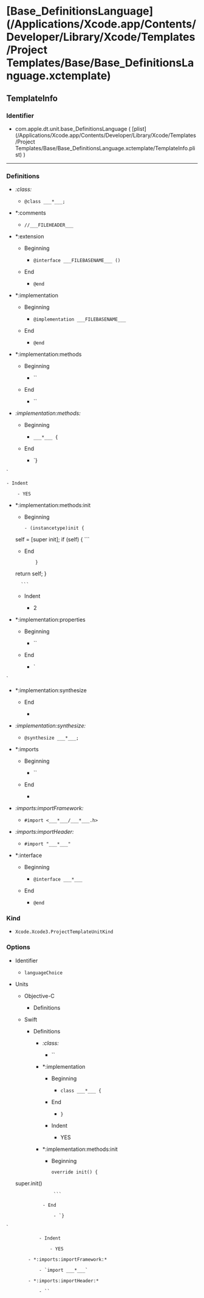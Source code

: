 # [Base_DefinitionsLanguage](/Applications/Xcode.app/Contents/Developer/Library/Xcode/Templates/Project Templates/Base/Base_DefinitionsLanguage.xctemplate)

## TemplateInfo

### Identifier

- com.apple.dt.unit.base_DefinitionsLanguage ( [plist](/Applications/Xcode.app/Contents/Developer/Library/Xcode/Templates/Project Templates/Base/Base_DefinitionsLanguage.xctemplate/TemplateInfo.plist) )

---

### Definitions

- *:class:*

	- `@class ___*___;
`

- *:comments

	- `//___FILEHEADER___
`

- *:extension

	- Beginning

		- `@interface ___FILEBASENAME___ ()
`

	- End

		- `@end
`

- *:implementation

	- Beginning

		- `@implementation ___FILEBASENAME___
`

	- End

		- `@end`

- *:implementation:methods

	- Beginning

		- ``

	- End

		- ``

- *:implementation:methods:*

	- Beginning

		- `___*___ {`

	- End

		- `}

`

	- Indent

		- YES

- *:implementation:methods:init

	- Beginning

		```
		- (instancetype)init {
    self = [super init];
    if (self) {
		```

	- End

		```
		    }
    return self;
}

		```

	- Indent

		- 2

- *:implementation:properties

	- Beginning

		- ``

	- End

		- `

`

- *:implementation:synthesize

	- End

		- `
`

- *:implementation:synthesize:*

	- `@synthesize ___*___;`

- *:imports

	- Beginning

		- ``

	- End

		- `
`

- *:imports:importFramework:*

	- `#import <___*___/___*___.h>`

- *:imports:importHeader:*

	- `#import "___*___"`

- *:interface

	- Beginning

		- `@interface ___*___
`

	- End

		- `
@end
`

### Kind

- `Xcode.Xcode3.ProjectTemplateUnitKind`

### Options

- Identifier

	- `languageChoice`

- Units

	- Objective-C

		- Definitions

	- Swift

		- Definitions

			- *:class:*

				- ``

			- *:implementation

				- Beginning

					- `class ___*___ {
`

				- End

					- `
}
`

				- Indent

					- YES

			- *:implementation:methods:init

				- Beginning

					```
					override init() {
    super.init()

					```

				- End

					- `}

`

				- Indent

					- YES

			- *:imports:importFramework:*

				- `import ___*___`

			- *:imports:importHeader:*

				- ``
